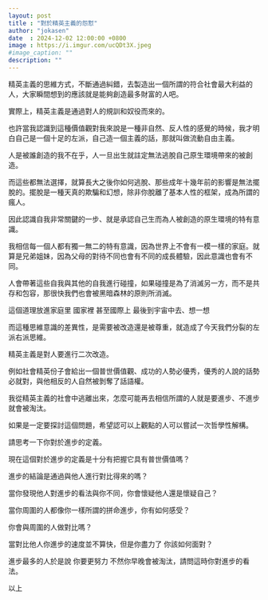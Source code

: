 ```yaml
---
layout: post
title : "對於精英主義的怨懟"
author: "jokasen"
date  : 2024-12-02 12:00:00 +0800
image : https://i.imgur.com/ucQDt3X.jpeg
#image_caption: ""
description: ""
---
```


精英主義的思維方式，不斷通過糾錯，去製造出一個所謂的符合社會最大利益的人，大家瞬間想到的應該就是能夠創造最多財富的人吧。

實際上，精英主義是通過對人的規訓和奴役而來的。

<!--more-->

也許當我認識到這種價值觀對我來說是一種非自然、反人性的感覺的時候，我才明白自己是一個十足的左派，自己造一個主義的話，那就叫做流動自由主義。

人是被誰創造的我不在乎，人一旦出生就註定無法逃脫自己原生環境帶來的被創造。

而這些都無法選擇，就算長大之後你如何逃脫、那些成年十幾年前的影響是無法擺脫的。擺脫是一種天真的欺騙和幻想，除非你脫離了基本人性的框架，成為所謂的瘋人。

因此認識自我非常關鍵的一步、就是承認自己生而為人被創造的原生環境的特有意識。

我相信每一個人都有獨一無二的特有意識，因為世界上不會有一模一樣的家庭。就算是兄弟姐妹，因為父母的對待不同也會有不同的成長體驗，因此意識也會有不同。

人會帶著這些自我與其他的自我進行碰撞，如果碰撞是為了消滅另一方，而不是共存和包容，那很快我們也會被黑暗森林的原則所消滅。

這個道理放進家庭里 國家裡 甚至國際上 最後到宇宙中去、想一想

而這種思維意識的差異性，是需要被改造還是被尊重，就造成了今天我們分裂的左派右派思維。

精英主義是對人要進行二次改造。

例如社會精英份子會給出一個普世價值觀、成功的人勢必優秀，優秀的人說的話勢必就對，與他相反的人自然被剝奪了話語權。

我從精英主義的社會中逃離出來，怎麼可能再去相信所謂的人就是要進步、不進步就會被淘汰。

如果是一定要探討這個問題，希望認可以上觀點的人可以嘗試一次哲學性解構。

請思考一下你對於進步的定義。

現在這個對於進步的定義是十分有把握它具有普世價值嗎？

進步的結論是通過與他人進行對比得來的嗎？

當你發現他人對進步的看法與你不同，你會懷疑他人還是懷疑自己？

當你周圍的人都像你一樣所謂的拼命進步，你有如何感受？

你會與周圍的人做對比嗎？

當對比他人你進步的速度並不算快，但是你盡力了 你該如何面對？

進步最多的人於是說 你要更努力 不然你早晚會被淘汰，請問這時你對進步的看法。

以上

<!--END-->